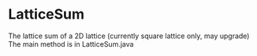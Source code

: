 # LatticeSum
The lattice sum of a 2D lattice (currently square lattice only, may upgrade)
The main method is in LatticeSum.java
